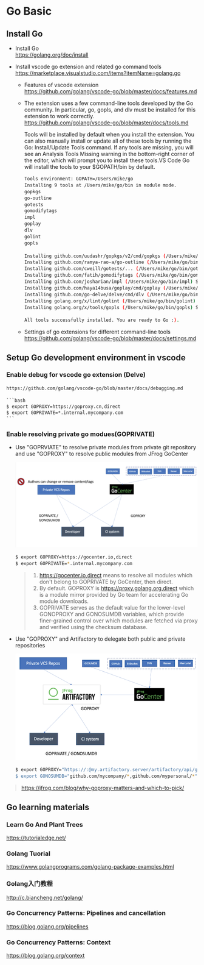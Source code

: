 # Go Basic
## Install Go
+ Install Go  
    https://golang.org/doc/install

+ Install vscode go extension and related go command tools  
    https://marketplace.visualstudio.com/items?itemName=golang.go  

    + Features of vscode extension  
        https://github.com/golang/vscode-go/blob/master/docs/features.md

    + The extension uses a few command-line tools developed by the Go community. In particular, go, gopls, and dlv must be installed for this extension to work correctly.  
        https://github.com/golang/vscode-go/blob/master/docs/tools.md

        Tools will be installed by default when you install the extension. You can also manually install or update all of these tools by running the Go: Install/Update Tools command. If any tools are missing, you will see an Analysis Tools Missing warning in the bottom-right corner of the editor, which will prompt you to install these tools.VS Code Go will install the tools to your $GOPATH/bin by default.  
        ```bash
        Tools environment: GOPATH=/Users/mike/go
        Installing 9 tools at /Users/mike/go/bin in module mode.
        gopkgs
        go-outline
        gotests
        gomodifytags
        impl
        goplay
        dlv
        golint
        gopls

        Installing github.com/uudashr/gopkgs/v2/cmd/gopkgs (/Users/mike/go/bin/gopkgs) SUCCEEDED
        Installing github.com/ramya-rao-a/go-outline (/Users/mike/go/bin/go-outline) SUCCEEDED
        Installing github.com/cweill/gotests/... (/Users/mike/go/bin/gotests) SUCCEEDED
        Installing github.com/fatih/gomodifytags (/Users/mike/go/bin/gomodifytags) SUCCEEDED
        Installing github.com/josharian/impl (/Users/mike/go/bin/impl) SUCCEEDED
        Installing github.com/haya14busa/goplay/cmd/goplay (/Users/mike/go/bin/goplay) SUCCEEDED
        Installing github.com/go-delve/delve/cmd/dlv (/Users/mike/go/bin/dlv) SUCCEEDED
        Installing golang.org/x/lint/golint (/Users/mike/go/bin/golint) SUCCEEDED
        Installing golang.org/x/tools/gopls (/Users/mike/go/bin/gopls) SUCCEEDED

        All tools successfully installed. You are ready to Go :).
        ```

    + Settings of go extensions for different command-line tools  
        https://github.com/golang/vscode-go/blob/master/docs/settings.md
## Setup Go development environment in vscode
### Enable debug for vscode go extension (Delve)
    https://github.com/golang/vscode-go/blob/master/docs/debugging.md

    ```bash
    $ export GOPROXY=https://goproxy.cn,direct
    $ export GOPRIVATE=*.internal.mycompany.com
    ```  
### Enable resolving private go modues(GOPRIVATE)
+ Use "GOPRVIATE" to resolve private modules from private git repository and use "GOPROXY" to resolve public modules from JFrog GoCenter  

    ![go](../_media/go/1.png)
    ```bash
    $ export GOPROXY=https://gocenter.io,direct
    $ export GOPRIVATE=*.internal.mycompany.com
    ```
    > 1. https://gocenter.io,direct means to resolve all modules which don't belong to GOPRIVATE by GoCenter, then direct.  
    > 2. By default. GOPROXY is https://proxy.golang.org,direct which is a module mirror provided by Go team for accelerating Go module downloads.  
    > 3. GOPRIVATE serves as the default value for the lower-level GONOPROXY and GONOSUMDB variables, which provide finer-grained control over which modules are fetched via proxy and verified using the checksum database.

+ Use "GOPROXY" and Artifactory to delegate both public and private repositories  

    ![go](../_media/go/2.png)

    ```bash
    $ export GOPROXY="https://:@my.artifactory.server/artifactory/api/go/go
    $ export GONOSUMDB="github.com/mycompany/*,github.com/mypersonal/*"
    ```  

> https://jfrog.com/blog/why-goproxy-matters-and-which-to-pick/

## Go learning materials
### Learn Go And Plant Trees
https://tutorialedge.net/

### Golang Tuorial
https://www.golangprograms.com/golang-package-examples.html

### Golang入门教程
http://c.biancheng.net/golang/  

### Go Concurrency Patterns: Pipelines and cancellation
https://blog.golang.org/pipelines  

### Go Concurrency Patterns: Context
https://blog.golang.org/context